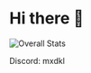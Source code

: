 # Hi there 👋

![Overall Stats](https://github-readme-stats.vercel.app/api?username=MxDkl&count_private=true&show_icons=true&hide=contribs&theme=dark)


Discord: mxdkl
